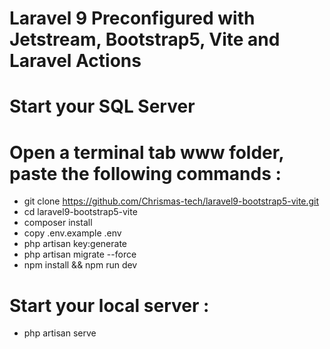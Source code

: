 # Laravel 9 Preconfigured with Jetstream, Bootstrap5, Vite and Laravel Actions

# Start your SQL Server

# Open a terminal tab www folder, paste the following commands :

- git clone https://github.com/Chrismas-tech/laravel9-bootstrap5-vite.git
- cd laravel9-bootstrap5-vite
- composer install
- copy .env.example .env
- php artisan key:generate
- php artisan migrate --force
- npm install && npm run dev

# Start your local server : 

- php artisan serve

